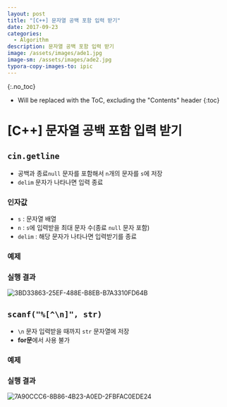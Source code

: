 ```yaml
---
layout: post
title: "[C++] 문자열 공백 포함 입력 받기"
date: 2017-09-23
categories:
  - Algorithm
description: 문자열 공백 포함 입력 받기
image: /assets/images/ade1.jpg
image-sm: /assets/images/ade2.jpg
typora-copy-images-to: ipic
---
```


{:.no_toc}

* Will be replaced with the ToC, excluding the "Contents" header
{:toc}  


# [C++] 문자열 공백 포함 입력 받기

## `cin.getline` 

- 공백과 종료`null` 문자를 포함해서 `n`개의 문자를 `s`에 저장
- `delim` 문자가 나타나면 입력 종료

### 인자값

- `s` : 문자열 배열 
- `n` : `s`에 입력받을 최대 문자 수(종료 `null` 문자 포함)
- `delim` : 해당 문자가 나타나면 입력받기를 종료

### 예제

<script src="https://gist.github.com/jiwondh/623d372110d5255ae5c3b23648331abb.js"></script>

### 실행 결과

![3BD33863-25EF-488E-B8EB-B7A3310FD64B](https://farm5.staticflickr.com/4498/37450671950_9798fb0a74_o.png)

## `scanf("%[^\n]", str)`

- `\n` 문자 입력받을 때까지 `str` 문자열에 저장
- **for문**에서 사용 불가

### 예제

<script src="https://gist.github.com/jiwondh/94ecc3672ad3a6dce9007154cd638bd1.js"></script>

### 실행 결과

![7A90CCC6-8B86-4B23-A0ED-2FBFAC0EDE24](https://farm5.staticflickr.com/4463/37708224091_890dc474c4_o.png)

